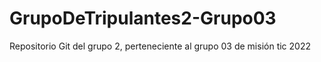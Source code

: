 # GrupoDeTripulantes2-Grupo03
Repositorio Git del grupo 2, perteneciente al grupo 03 de misión tic 2022

